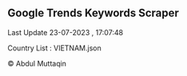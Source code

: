 

## Google Trends Keywords Scraper 
 
Last Update 23-07-2023 , 17:07:48

Country List :
VIETNAM.json



© Abdul Muttaqin 
